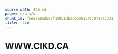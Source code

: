 ```yaml
---
source_path: 426.md
pages: n/a-n/a
chunk_id: fee5ea65d587f10851dbddc00615a0c8717a5331
title: '426'
---
```

# WWW.CIKD.CA
